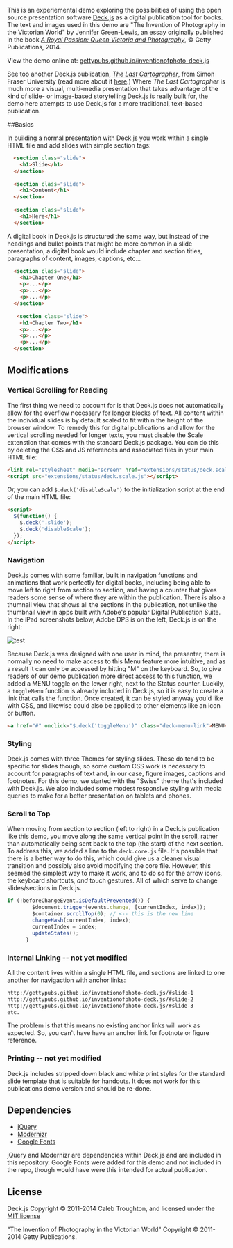 This is an experiemental demo exploring the possibilities of using the open source presentation software [Deck.js](http://imakewebthings.com/deck.js/) as a digital publication tool for books. The text and images used in this demo are "The Invention of Photography in the Victorian World" by Jennifer Green-Lewis, an essay originally published in the book [*A Royal Passion: Queen Victoria and Photography*](http://shop.getty.edu/products/a-royal-passion-queen-victoria-and-photography-978-1606061558), © Getty Publications, 2014.

View the demo online at: [gettypubs.github.io/inventionofphoto-deck.js](http://gettypubs.github.io/inventionofphoto-deck.js)

See too another Deck.js publication, [*The Last Cartographer*](http://digitalpathways.net/lastcartographer/original/), from Simon Fraser University (read more about it [here](http://digitalpathways.net/).) Where *The Last Cartographer* is much more a visual, multi-media presentation that takes advantage of the kind of slide- or image-based storytelling Deck.js is really built for, the demo here attempts to use Deck.js for a more traditional, text-based publication.

##Basics

In building a normal presentation with Deck.js you work within a single HTML file and add slides with simple section tags:

```html
  <section class="slide">
    <h1>Slide</h1>
  </section>
  
  <section class="slide">
    <h1>Content</h1>
  </section>
  
  <section class="slide">
    <h1>Here</h1>
  </section>
```

A digital book in Deck.js is structured the same way, but instead of the headings and bullet points that might be more common in a slide presentation, a digital book would include chapter and section titles, paragraphs of content, images, captions, etc...

```html
  <section class="slide">
    <h1>Chapter One</h1>
    <p>...</p>
    <p>...</p>
    <p>...</p>
  </section>
  
   <section class="slide">
    <h1>Chapter Two</h1>
    <p>...</p>
    <p>...</p>
    <p>...</p>
  </section>
```

## Modifications

### Vertical Scrolling for Reading

The first thing we need to account for is that Deck.js does not automatically allow for the overflow necessary for longer blocks of text. All content within the individual slides is by default scaled to fit within the height of the browser window. To remedy this for digital publications and allow for the vertical scrolling needed for longer texts, you must disable the Scale extenstion that comes with the standard Deck.js package. You can do this by deleting the CSS and JS references and associated files in your main HTML file:

```html
<link rel="stylesheet" media="screen" href="extensions/status/deck.scale.css">
<script src="extensions/status/deck.scale.js"></script>
```

Or, you can add `$.deck('disableScale')` to the initialization script at the end of the main HTML file:

```html
<script>
  $(function() {
    $.deck('.slide');
    $.deck('disableScale');
  });
</script>
```

### Navigation

Deck.js comes with some familiar, built in navigation functions and animations that work perfectly for digital books, including being able to move left to right from section to section, and having a counter that gives readers some sense of where they are within the publication. There is also a thumnail view that shows all the sections in the publication, not unlike the thumbnail view in apps built with Adobe's popular Digital Publication Suite. In the iPad screenshots below, Adobe DPS is on the left, Deck.js is on the right:

![test](https://github.com/gettypubs/inventionofphoto-deck.js/blob/gh-pages/images/readme_01.png)

Because Deck.js was designed with one user in mind, the presenter, there is normally no need to make access to this Menu feature more intuitive, and as a result it can only be accessed by hitting "M" on the keyboard. So, to give readers of our demo publication more direct access to this function, we added a MENU toggle on the lower right, next to the Status counter. Luckily, a `toggleMenu` function is already included in Deck.js, so it is easy to create a link that calls the function. Once created, it can be styled anyway you'd like with CSS, and likewise could also be applied to other elements like an icon or button.

```html
<a href="#" onclick="$.deck('toggleMenu')" class="deck-menu-link">MENU</a>
```

### Styling

Deck.js comes with three Themes for styling slides. These do tend to be specific for slides though, so some custom CSS work is necessary to account for paragraphs of text and, in our case, figure images, captions and footnotes. For this demo, we started with the "Swiss" theme that's included with Deck.js. We also included some modest responsive styling with media queries to make for a better presentation on tablets and phones.

### Scroll to Top

When moving from section to section (left to right) in a Deck.js publication like this demo, you move along the same vertical point in the scroll, rather than automatically being sent back to the top (the start) of the next section. To address this, we added a line to the `deck.core.js` file. It's possible that there is a better way to do this, which could give us a cleaner visual transition and possibly also avoid modifying the core file. However, this seemed the simplest way to make it work, and to do so for the arrow icons, the keyboard shortcuts, *and* touch gestures. All of which serve to change slides/sections in Deck.js.

```js
if (!beforeChangeEvent.isDefaultPrevented()) {
        $document.trigger(events.change, [currentIndex, index]);
        $container.scrollTop(0); // <-- this is the new line
        changeHash(currentIndex, index);
        currentIndex = index;
        updateStates();
      }
```

### Internal Linking -- not yet modified

All the content lives within a single HTML file, and sections are linked to one another for navigaction with anchor links:

```html
http://gettypubs.github.io/inventionofphoto-deck.js/#slide-1
http://gettypubs.github.io/inventionofphoto-deck.js/#slide-2
http://gettypubs.github.io/inventionofphoto-deck.js/#slide-3
etc.
```
The problem is that this means no existing anchor links will work as expected. So, you can't have have an anchor link for footnote or figure reference.

### Printing -- not yet modified

Deck.js includes stripped down black and white print styles for the standard slide template that is suitable for handouts. It does not work for this publications demo version and should be re-done.

## Dependencies

- [jQuery](http://jquery.com)
- [Modernizr](http://modernizr.com)
- [Google Fonts](https://www.google.com/fonts)

jQuery and Modernizr are dependencies within Deck.js and are included in this repository. Google Fonts were added for this demo and not included in the repo, though would have were this intended for actual publication.

## License

Deck.js Copyright © 2011-2014 Caleb Troughton, and licensed under the [MIT license](https://github.com/imakewebthings/deck.js/blob/master/MIT-license.txt)

"The Invention of Photography in the Victorian World" Copyright © 2011-2014 Getty Publications.
